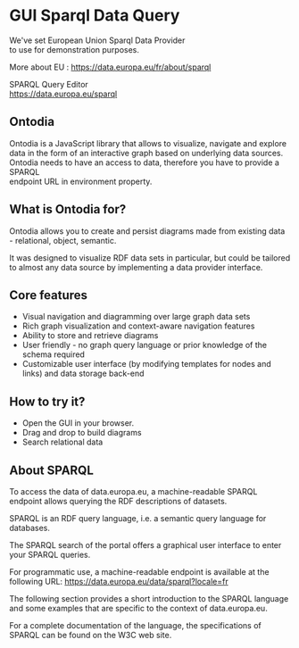 # GUI Sparql Data Query

We've set European Union Sparql Data Provider   
to use for demonstration purposes.   

More about EU : https://data.europa.eu/fr/about/sparql   

SPARQL Query Editor   
https://data.europa.eu/sparql

## Ontodia

Ontodia is a JavaScript library that allows to visualize, navigate and explore data in the form of an interactive graph based on underlying data sources.
Ontodia needs to have an access to data, therefore you have to provide a SPARQL  
endpoint URL in environment property. 

## What is Ontodia for?

Ontodia allows you to create and persist diagrams made from existing data - relational, object, semantic.

It was designed to visualize RDF data sets in particular, but could be tailored to almost any data source by implementing a data provider interface.  

## Core features

- Visual navigation and diagramming over large graph data sets
- Rich graph visualization and context-aware navigation features 
- Ability to store and retrieve diagrams
- User friendly - no graph query language or prior knowledge of the schema required
- Customizable user interface (by modifying templates for nodes and links) and data storage back-end

## How to try it?

- Open the GUI in your browser.   
- Drag and drop to build diagrams
- Search relational data 

## About SPARQL

To access the data of data.europa.eu, a machine-readable SPARQL endpoint allows querying the RDF descriptions of datasets.  

SPARQL is an RDF query language, i.e. a semantic query language for databases.  

The SPARQL search of the portal offers a graphical user interface to enter your SPARQL queries.  

For programmatic use, a machine-readable endpoint is available at the following URL: https://data.europa.eu/data/sparql?locale=fr   

The following section provides a short introduction to the SPARQL language and some examples that are specific to the context of data.europa.eu.   

For a complete documentation of the language, the specifications of SPARQL can be found on the W3C web site.